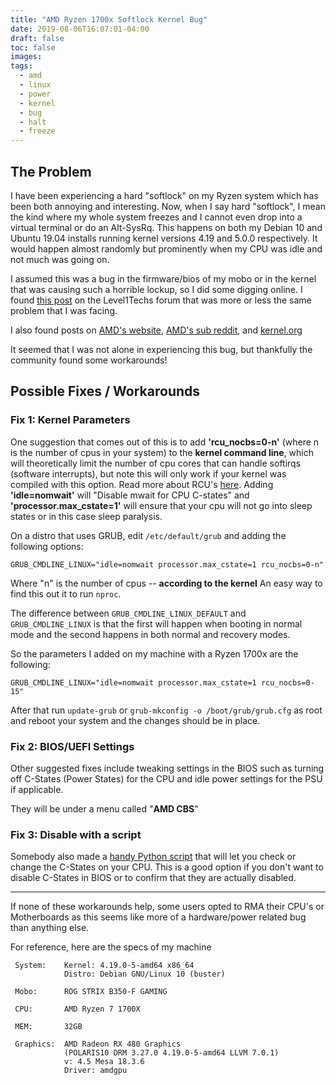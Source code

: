 ```yaml
---
title: "AMD Ryzen 1700x Softlock Kernel Bug"
date: 2019-08-06T16:07:01-04:00
draft: false
toc: false
images:
tags:
  - amd
  - linux
  - power
  - kernel
  - bug
  - halt
  - freeze
---
```


## The Problem

I have been experiencing a hard "softlock" on my Ryzen system
which has been both annoying and interesting. Now, when I say hard "softlock",
I mean the kind where my whole system freezes and I cannot even drop into a virtual terminal
or do an Alt-SysRq. This happens on both my Debian 10 and Ubuntu 19.04 installs running kernel versions
4.19 and 5.0.0 respectively. It would happen almost randomly but prominently when my CPU was idle and not much was going on.

I assumed this was a bug in the firmware/bios of my mobo or in the kernel that was causing such a horrible lockup, so I did
some digging online.
I found [this post](https://forum.level1techs.com/t/random-freezes-on-ryzen-in-linux-even-if-linux-is-in-vm/138913/11)
on the Level1Techs forum that was more or less the same problem that I was facing.

I also found posts on [AMD's website](https://community.amd.com/thread/225795),
[AMD's sub reddit](https://www.reddit.com/r/Amd/comments/7skc45/when_is_amd_finally_going_to_fix_linux_crashing/),
and [kernel.org](https://bugzilla.kernel.org/show_bug.cgi?id=196683)

It seemed that I was not alone in experiencing this bug, but thankfully the community found some workarounds!

## Possible Fixes / Workarounds

### Fix 1: Kernel Parameters

One suggestion that comes out of this is to add
**'rcu_nocbs=0-n'** (where n is the number of cpus in your system)
to the **kernel command line**, which will theoretically
limit the number of cpu cores that can handle softirqs (software
interrupts), but note this will only work if your kernel was compiled with this option.
Read more about RCU's [here](https://utcc.utoronto.ca/~cks/space/blog/linux/KernelRcuNocbsMeaning).
Adding **'idle=nomwait'** will "Disable mwait for CPU C-states" and **'processor.max_cstate=1'**
will ensure that your cpu will not go into sleep states or in this case sleep paralysis.

On a distro that uses GRUB, edit `/etc/default/grub`
and adding the following options:

```shell
GRUB_CMDLINE_LINUX="idle=nomwait processor.max_cstate=1 rcu_nocbs=0-n"
```

Where "n" is the number of cpus -- **according to the kernel**
An easy way to find this out it to run `nproc`.

The difference between `GRUB_CMDLINE_LINUX_DEFAULT` and `GRUB_CMDLINE_LINUX` is that the first
will happen when booting in normal mode and the second happens in both normal and recovery modes.

So the parameters I added on my machine with a Ryzen 1700x are the following:

```shell
GRUB_CMDLINE_LINUX="idle=nomwait processor.max_cstate=1 rcu_nocbs=0-15"
```

After that run `update-grub` or `grub-mkconfig -o /boot/grub/grub.cfg` as root and reboot your system and the changes should be in place.

### Fix 2: BIOS/UEFI Settings

Other suggested fixes include tweaking settings in the BIOS
such as turning off C-States (Power States) for the CPU
and idle power settings for the PSU if applicable.

They will be under a menu called "**AMD CBS**"

### Fix 3: Disable with a script

Somebody also made a [handy Python script](https://github.com/r4m0n/ZenStates-Linux)
that will let you check or change the C-States on your CPU.
This is a good option if you don't want to disable C-States in BIOS or to confirm that they are actually disabled.

---

If none of these workarounds help, some users
opted to RMA their CPU's or Motherboards as this seems
like more of a hardware/power related bug than anything
else.

For reference, here are the specs of my machine

```config
 System:    Kernel: 4.19.0-5-amd64 x86_64
            Distro: Debian GNU/Linux 10 (buster)

 Mobo:      ROG STRIX B350-F GAMING

 CPU:       AMD Ryzen 7 1700X

 MEM:       32GB

 Graphics:  AMD Radeon RX 480 Graphics
            (POLARIS10 DRM 3.27.0 4.19.0-5-amd64 LLVM 7.0.1)
            v: 4.5 Mesa 18.3.6
            Driver: amdgpu
```
